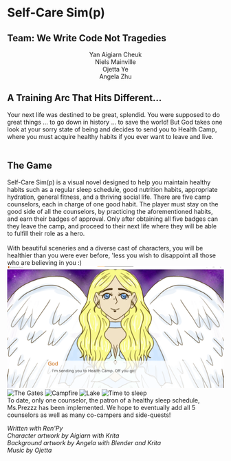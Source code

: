 # Self-Care Sim(p)
## Team: We Write Code Not Tragedies <br/> 
<p align=center> 
Yan Aigiarn Cheuk <br/> 
Niels Mainville <br/>
Ojetta Ye <br/> 
Angela Zhu <br/> 
</p> 

## A Training Arc That Hits Different...
Your next life was destined to be great, splendid. You were supposed to do great things ... to go down in history ... to save the world! But God takes one look at your sorry state of being and decides to send you to Health Camp, where you must acquire healthy habits if you ever want to leave and live.  </br> </br>
## The Game 
Self-Care Sim(p) is a visual novel designed to help you maintain healthy habits such as a regular sleep schedule, good nutrition habits, appropriate hydration, general fitness, and a thriving social life. There are five camp counselors, each in charge of one good habit. The player must stay on the good side of all the counselors, by practicing the aforementioned habits, and earn their badges of approval. Only after obtaining all five badges can they leave the camp, and proceed to their next life where they will be able to fulfill their role as a hero. 
</br> </br> 
With beautiful sceneries and a diverse cast of characters, you will be healthier than you were ever before, 'less you wish to disappoint all those who are believing in you :) 
![God's Solution](Documentation/God.png) 
![The Gates](Documentation/Gates.png) 
![Campfire](Documentation/Campfire.png)
![Lake](Documentation/Lake.png) 
![Time to sleep](Documentation/go_sleep.png) 
</br>
To date, only one counselor, the patron of a healthy sleep schedule, Ms.Prezzz has been implemented. We hope to eventually add all 5 counselors as well as many co-campers and side-quests! 

*Written with Ren'Py*  
*Character artwork by Aigiarn with Krita </br>*
*Background artwork by Angela with Blender and Krita </br>* 
*Music by Ojetta* 

